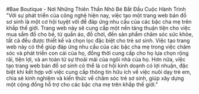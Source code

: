 #Bae Boutique - Nơi Những Thiên Thần Nhỏ Bé Bắt Đầu Cuộc Hành Trình
"Với sự phát triển của công nghệ hiện nay, việc tạo một trang web bán đồ sơ sinh là một cơ hội tuyệt vời để đáp ứng nhu cầu của các bậc cha mẹ trên khắp thế giới. Trang web này sẽ cung cấp một nền tảng thuận tiện cho việc mua sắm đồ cho bé, từ quần áo, đồ chơi, đến sản phẩm chăm sóc sức khỏe, tất cả đều được thiết kế và chọn lọc đặc biệt cho trẻ sơ sinh. Việc tạo trang web này có thể giúp đáp ứng nhu cầu của các bậc cha mẹ trong việc chăm sóc và phát triển con cái của họ, đồng thời cung cấp cho họ lựa chọn rộng rãi, tiện lợi, và an toàn từ sự thoải mái của ngôi nhà của họ. Hơn nữa, việc tạo trang web bán đồ sơ sinh có thể là cơ hội kinh doanh có lợi nhuận, đặc biệt khi kết hợp với việc cung cấp thông tin hữu ích về việc nuôi dạy trẻ em, chia sẻ kinh nghiệm và kiến thức về chăm sóc trẻ sơ sinh, giúp xây dựng một cộng đồng hỗ trợ cho các bậc cha mẹ trên khắp thế giới."





